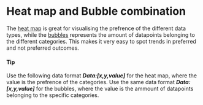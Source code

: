 # Heat map and Bubble combination
The [heat map](https://api.highcharts.com/highcharts/plotOptions.heatmap) is great for visualising the prefrence of the different data types, while the [bubbles](https://api.highcharts.com/highcharts/plotOptions.bubble) represents the amount of datapoints belonging to the different categories. This makes it very easy to spot trends in preferred and not preferred outcomes.

####  Tip
Use the following data format ***Data:[x,y,value]*** for the heat map, where the value is the prefrence of the categories. Use the same data format ***Data:[x,y,value]*** for the bubbles, where the value is the ammount of datapoints belonging to the specific categories.

